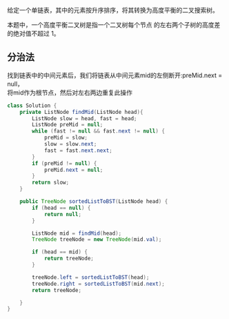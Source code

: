给定一个单链表，其中的元素按升序排序，将其转换为高度平衡的二叉搜索树。

本题中，一个高度平衡二叉树是指一个二叉树每个节点 的左右两个子树的高度差的绝对值不超过 1。

## 分治法

找到链表中的中间元素后，我们将链表从中间元素mid的左侧断开:preMid.next = null，  
将mid作为根节点，然后对左右两边重复此操作
```Java
class Solution {
    private ListNode findMid(ListNode head){
        ListNode slow = head, fast = head;
        ListNode preMid = null;
        while (fast != null && fast.next != null) {
            preMid = slow;
            slow = slow.next;
            fast = fast.next.next;
        }
        if (preMid != null) {
            preMid.next = null;
        }
        return slow;
    }

    public TreeNode sortedListToBST(ListNode head) {
        if (head == null) {
            return null;
        }

        ListNode mid = findMid(head);
        TreeNode treeNode = new TreeNode(mid.val);

        if (head == mid) {
            return treeNode;
        }

        treeNode.left = sortedListToBST(head);
        treeNode.right = sortedListToBST(mid.next);
        return treeNode;

    }
}
```